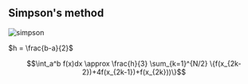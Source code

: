## Simpson's method

![simpson](https://user-images.githubusercontent.com/37275728/188944644-e3f47dbf-ba97-472f-8891-7e12906566d3.png)

$h = \frac{b-a}{2}$

$$\int_a^b f(x)dx \approx \frac{h}{3} \sum_{k=1}^{N/2} \{f(x_{2k-2})+4f(x_{2k-1})+f(x_{2k}))\}$$
